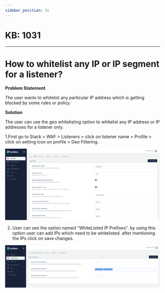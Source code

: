 ```yaml
---
sidebar_position: 31
---
```


# KB: 1031
-----------

# How to whitelist any IP or IP segment for a listener?

**Problem Statement**

The user wants to whitelist any particular IP address which is getting blocked by some rules or policy.

**Solution**

The user can use the geo whitelisting option to whitelist any IP address or IP  addresses for a listener only.

1.First go to Stack > WAF > Listeners > click on listener name > Profile > click on setting icon on profile > Geo Filtering.

![kb-1031](/img/waf/tutorials/c1.png)

  2. User can see the option named "WhiteListed IP Prefixes". by using this option user can add IPs which need to be whitelisted. after mentioning the IPs click on save changes.

![kb-1031](/img/waf/tutorials/c2.png.png)

